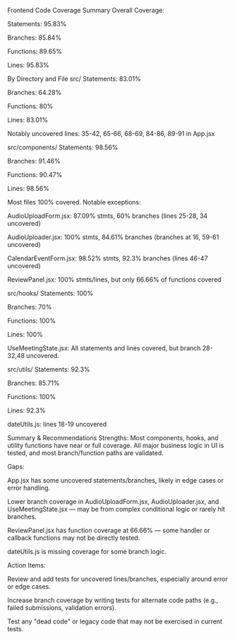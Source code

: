 Frontend Code Coverage Summary
Overall Coverage:

Statements: 95.83%

Branches: 85.84%

Functions: 89.65%

Lines: 95.83%

By Directory and File
src/
Statements: 83.01%

Branches: 64.28%

Functions: 80%

Lines: 83.01%

Notably uncovered lines: 35-42, 65-66, 68-69, 84-86, 89-91 in App.jsx

src/components/
Statements: 98.56%

Branches: 91.46%

Functions: 90.47%

Lines: 98.56%

Most files 100% covered. Notable exceptions:

AudioUploadForm.jsx: 87.09% stmts, 60% branches (lines 25-28, 34 uncovered)

AudioUploader.jsx: 100% stmts, 84.61% branches (branches at 16, 59-61 uncovered)

CalendarEventForm.jsx: 98.52% stmts, 92.3% branches (lines 46-47 uncovered)

ReviewPanel.jsx: 100% stmts/lines, but only 66.66% of functions covered

src/hooks/
Statements: 100%

Branches: 70%

Functions: 100%

Lines: 100%

UseMeetingState.jsx: All statements and lines covered, but branch 28-32,48 uncovered.

src/utils/
Statements: 92.3%

Branches: 85.71%

Functions: 100%

Lines: 92.3%

dateUtils.js: lines 18-19 uncovered

Summary & Recommendations
Strengths:
Most components, hooks, and utility functions have near or full coverage. All major business logic in UI is tested, and most branch/function paths are validated.

Gaps:

App.jsx has some uncovered statements/branches, likely in edge cases or error handling.

Lower branch coverage in AudioUploadForm.jsx, AudioUploader.jsx, and UseMeetingState.jsx — may be from complex conditional logic or rarely hit branches.

ReviewPanel.jsx has function coverage at 66.66% — some handler or callback functions may not be directly tested.

dateUtils.js is missing coverage for some branch logic.

Action Items:

Review and add tests for uncovered lines/branches, especially around error or edge cases.

Increase branch coverage by writing tests for alternate code paths (e.g., failed submissions, validation errors).

Test any "dead code" or legacy code that may not be exercised in current tests.